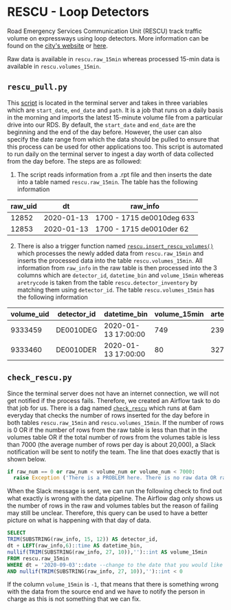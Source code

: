 # RESCU - Loop Detectors

Road Emergency Services Communication Unit (RESCU) track traffic volume on expressways using loop detectors. 
More information can be found on the [city's website](https://www.toronto.ca/services-payments/streets-parking-transportation/road-restrictions-closures/rescu-traffic-cameras/) 
or [here](https://en.wikipedia.org/wiki/Road_Emergency_Services_Communications_Unit).

Raw data is available in `rescu.raw_15min` whereas processed 15-min data is available in `rescu.volumes_15min`.

## `rescu_pull.py`

This [script](rescu_pull.py) is located in the terminal server and takes in three variables which are `start_date`, `end_date` and `path`. It is a job that runs on a daily basis in the morning and imports the latest 15-minute volume file from a particular drive into our RDS. By default, the `start_date` and `end_date` are the beginning and the end of the day before. However, the user can also specify the date range from which the data should be pulled to ensure that this process can be used for other applications too. This script is automated to run daily on the terminal server to ingest a day worth of data collected from the day before. The steps are as followed:

1) The script reads information from a .rpt file and then inserts the date into a table named `rescu.raw_15min`. The table has the following information

|raw_uid|dt|raw_info|
|--|--|--|
|12852|2020-01-13|1700 - 1715 de0010deg    633|
|12853|2020-01-13|1700 - 1715 de0010der    62|

2) There is also a trigger function named [`rescu.insert_rescu_volumes()`](create-trigger-function-populate_volumes_15min.sql) which processes the newly added data from `rescu.raw_15min` and inserts the processed data into the table `rescu.volumes_15min`. All information from `raw_info` in the raw table is then processed into the 3 columns which are `detector_id`, `datetime_bin` and `volume_15min` whereas `aretrycode` is taken from the table `rescu.detector_inventory` by matching them using `detector_id`. The table `rescu.volumes_15min` has the following information

|volume_uid|detector_id|datetime_bin|volume_15min|arterycode|
|--|--|--|--|--|
|9333459|DE0010DEG|2020-01-13 17:00:00|	749|	23984|
|9333460|DE0010DER|2020-01-13 17:00:00|	80|	3272|

## `check_rescu.py`

Since the terminal server does not have an internet connection, we will not get notified if the process fails. Therefore, we created an Airflow task to do that job for us. There is a dag named [`check_rescu`](/dags/check_rescu.py) which runs at 6am everyday that checks the number of rows inserted for the day before in both tables `rescu.raw_15min` and `rescu.volumes_15min`. If the number of rows is 0 OR if the number of rows from the raw table is less than that in the volumes table OR if the total number of rows from the volumes table is less than 7000 (the average number of rows per day is about 20,000), a Slack notification will be sent to notify the team. The line that does exactly that is shown below.
```python
if raw_num == 0 or raw_num < volume_num or volume_num < 7000:
  raise Exception ('There is a PROBLEM here. There is no raw data OR raw_data is less than volume_15min OR volumes_15min is less than 7000 which is way too low')
```

When the Slack message is sent, we can run the following check to find out what exactly is wrong with the data pipeline. The Airflow dag only shows us the number of rows in the raw and volumes tables but the reason of failing may still be unclear. Therefore, this query can be used to have a better picture on what is happening with that day of data.
```sql
SELECT 
TRIM(SUBSTRING(raw_info, 15, 12)) AS detector_id,
dt + LEFT(raw_info,6)::time AS datetime_bin,
nullif(TRIM(SUBSTRING(raw_info, 27, 10)),'')::int AS volume_15min
FROM rescu.raw_15min 
WHERE dt = '2020-09-03'::date --change to the date that you would like to investigate
AND nullif(TRIM(SUBSTRING(raw_info, 27, 10)),'')::int < 0
```
If the column `volume_15min` is `-1`, that means that there is something wrong with the data from the source end and we have to notify the person in charge as this is not something that we can fix. 
